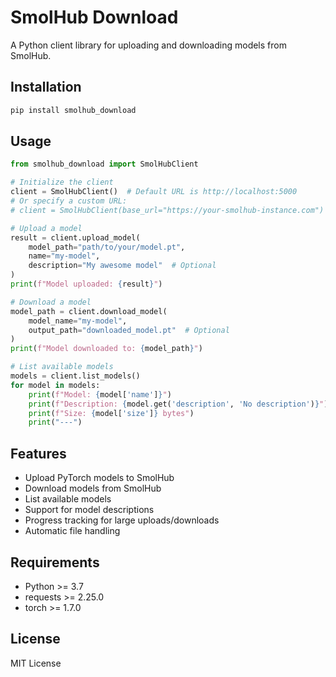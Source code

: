 # SmolHub Download

A Python client library for uploading and downloading models from SmolHub.

## Installation

```bash
pip install smolhub_download
```

## Usage

```python
from smolhub_download import SmolHubClient

# Initialize the client
client = SmolHubClient()  # Default URL is http://localhost:5000
# Or specify a custom URL:
# client = SmolHubClient(base_url="https://your-smolhub-instance.com")

# Upload a model
result = client.upload_model(
    model_path="path/to/your/model.pt",
    name="my-model",
    description="My awesome model"  # Optional
)
print(f"Model uploaded: {result}")

# Download a model
model_path = client.download_model(
    model_name="my-model",
    output_path="downloaded_model.pt"  # Optional
)
print(f"Model downloaded to: {model_path}")

# List available models
models = client.list_models()
for model in models:
    print(f"Model: {model['name']}")
    print(f"Description: {model.get('description', 'No description')}")
    print(f"Size: {model['size']} bytes")
    print("---")
```

## Features

- Upload PyTorch models to SmolHub
- Download models from SmolHub
- List available models
- Support for model descriptions
- Progress tracking for large uploads/downloads
- Automatic file handling

## Requirements

- Python >= 3.7
- requests >= 2.25.0
- torch >= 1.7.0

## License

MIT License